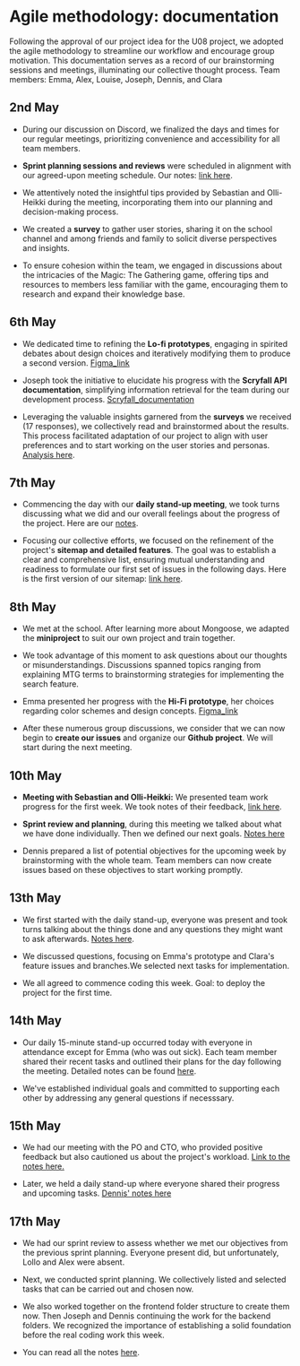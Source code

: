 # Agile methodology: documentation

Following the approval of our project idea for the U08 project, we adopted the agile methodology to streamline our workflow and encourage group motivation. This documentation serves as a record of our brainstorming sessions and meetings, illuminating our collective thought process.
Team members: Emma, Alex, Louise, Joseph, Dennis, and Clara

## 2nd May

- During our discussion on Discord, we finalized the days and times for our regular meetings, prioritizing convenience and accessibility for all team members.

- **Sprint planning sessions and reviews** were scheduled in alignment with our agreed-upon meeting schedule. Our notes: [link here](./Notes/handledning_02.05.md).

- We attentively noted the insightful tips provided by Sebastian and Olli-Heikki during the meeting, incorporating them into our planning and decision-making process.

- We created a **survey** to gather user stories, sharing it on the school channel and among friends and family to solicit diverse perspectives and insights.

- To ensure cohesion within the team, we engaged in discussions about the intricacies of the Magic: The Gathering game, offering tips and resources to members less familiar with the game, encouraging them to research and expand their knowledge base.

## 6th May

- We dedicated time to refining the **Lo-fi prototypes**, engaging in spirited debates about design choices and iteratively modifying them to produce a second version. [Figma_link](https://www.figma.com/team_invite/redeem/WgveQvIZueRc2al9D4HAwF)

- Joseph took the initiative to elucidate his progress with the **Scryfall API documentation**, simplifying information retrieval for the team during our development process. [Scryfall_documentation](https://github.com/JosephGros/Search-Docs-ScryfallAPI)

- Leveraging the valuable insights garnered from the **surveys** we received (17 responses), we collectively read and brainstormed about the results. This process facilitated adaptation of our project to align with user preferences and to start working on the user stories and personas. [Analysis here](./Notes/survey_responses.md).

## 7th May

- Commencing the day with our **daily stand-up meeting**, we took turns discussing what we did and our overall feelings about the progress of the project. Here are our [notes](./Notes/daily_stand-up_07.05.md).

- Focusing our collective efforts, we focused on the refinement of the project's **sitemap and detailed features**. The goal was to establish a clear and comprehensive list, ensuring mutual understanding and readiness to formulate our first set of issues in the following days. Here is the first version of our sitemap: [link here](./Notes/features_sitemap.md).

## 8th May

- We met at the school. After learning more about Mongoose, we adapted the **miniproject** to suit our own project and train together.

- We took advantage of this moment to ask questions about our thoughts or misunderstandings. Discussions spanned topics ranging from explaining MTG terms to brainstorming strategies for implementing the search feature.

- Emma presented her progress with the **Hi-Fi prototype**, her choices regarding color schemes and design concepts. [Figma_link](https://www.figma.com/team_invite/redeem/WgveQvIZueRc2al9D4HAwF)

- After these numerous group discussions, we consider that we can now begin to **create our issues** and organize our **Github project**. We will start during the next meeting.

## 10th May

- **Meeting with Sebastian and Olli-Heikki:** We presented team work progress for the first week. We took notes of their feedback, [link here](./Notes/hanledning_10.05.md).

- **Sprint review and planning**, during this meeting we talked about what we have done individually. Then we defined our next goals. [Notes here](./Notes/sprint_meeting_10.05.md)

- Dennis prepared a list of potential objectives for the upcoming week by brainstorming with the whole team. Team members can now create issues based on these objectives to start working promptly.

## 13th May

- We first started with the daily stand-up, everyone was present and took turns talking about the things done and any questions they might want to ask afterwards. [Notes here](./Notes/daily_stand-up_13.05.md).

- We discussed questions, focusing on Emma's prototype and Clara's feature issues and branches.We selected next tasks for implementation.

- We all agreed to commence coding this week. Goal: to deploy the project for the first time.

## 14th May

- Our daily 15-minute stand-up occurred today with everyone in attendance except for Emma (who was out sick). Each team member shared their recent tasks and outlined their plans for the day following the meeting. Detailed notes can be found [here](./Notes/daily_stand-up_14.05.md).

- We've established individual goals and committed to supporting each other by addressing any general questions if necesssary.

## 15th May

- We had our meeting with the PO and CTO, who provided positive feedback but also cautioned us about the project's workload. [Link to the notes here.](./Notes/handledning_15.05.md)

- Later, we held a daily stand-up where everyone shared their progress and upcoming tasks. [Dennis' notes here](./Notes/daily_stand-up_15_05.md)

## 17th May

- We had our sprint review to assess whether we met our objectives from the previous sprint planning. Everyone present did, but unfortunately, Lollo and Alex were absent.

- Next, we conducted sprint planning. We collectively listed and selected tasks that can be carried out and chosen now.

- We also worked together on the frontend folder structure to create them now. Then Joseph and Dennis continuing the work for the backend folders. We recognized the importance of establishing a solid foundation before the real coding work this week.

- You can read all the notes [here](./Notes/sprint_meeting_17.05.md).
